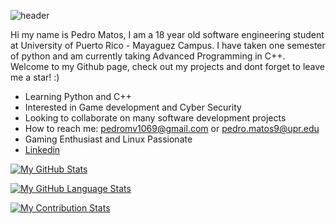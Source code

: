 ![header](https://user-images.githubusercontent.com/62779236/138033530-e9063dec-90f0-4611-8010-e20f95ae6507.jpg)


Hi my name is Pedro Matos, I am a 18 year old software engineering student at University of Puerto Rico - Mayaguez Campus. I have taken one semester of python and am currently taking Advanced Programming in C++. Welcome to my Github page, check out my projects and dont forget to leave me a star! :)


* Learning Python and C++
* Interested in Game development and Cyber Security
* Looking to collaborate on many software development projects
* How to reach me: pedromv1069@gmail.com or pedro.matos9@upr.edu
* Gaming Enthusiast and Linux Passionate
* [Linkedin](https://www.linkedin.com/in/pedro-matos-5a351b209/)

[![My GitHub Stats](https://github-readme-stats.vercel.app/api/?username=sotam1069&count_private=true&theme=react&showicons=true)]()

[![My GitHub Language Stats](https://github-readme-stats.vercel.app/api/top-langs/?username=sotam1069&langs_count=5&theme=react)]()

[![My Contribution Stats](https://github-contribution-stats.vercel.app/api/?username=nmasi322)](https://github.com/YOUR_USERNAME/github-contribution-stats/)
